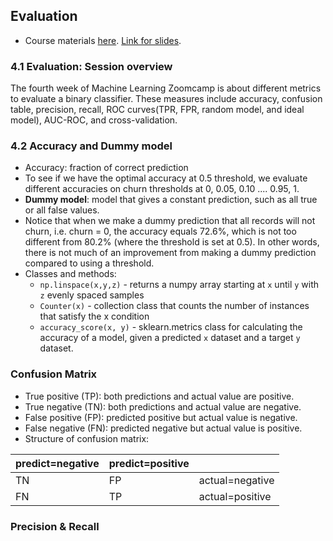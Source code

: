 ## Evaluation
* Course materials [here](https://github.com/DataTalksClub/machine-learning-zoomcamp/tree/master/04-evaluation). [Link for slides](https://www.slideshare.net/slideshow/ml-zoomcamp-4-evaluation-metrics-for-classification/250301340).

### 4.1 Evaluation: Session overview
The fourth week of Machine Learning Zoomcamp is about different metrics to evaluate a binary classifier. These measures include accuracy, confusion table, precision, recall, ROC curves(TPR, FPR, random model, and ideal model), AUC-ROC, and cross-validation.

### 4.2 Accuracy and Dummy model
* Accuracy: fraction of correct prediction
* To see if we have the optimal accuracy at 0.5 threshold, we evaluate different accuracies on churn thresholds at 0, 0.05, 0.10 .... 0.95, 1. 
* **Dummy model**: model that gives a constant prediction, such as all true or all false values.
* Notice that when we make a dummy prediction that all records will not churn, i.e. churn = 0, the accuracy equals 72.6%, which is not too different from 80.2% (where the threshold is set at 0.5). In other words, there is not much of an improvement from making a dummy prediction compared to using a threshold.
* Classes and methods:
    * `np.linspace(x,y,z)` - returns a numpy array starting at `x` until `y` with `z` evenly spaced samples
    * `Counter(x)` - collection class that counts the number of instances that satisfy the x condition
    * `accuracy_score(x, y)` - sklearn.metrics class for calculating the accuracy of a model, given a predicted `x` dataset and a target `y` dataset.

### Confusion Matrix
* True positive (TP): both predictions and actual value are positive.
* True negative (TN): both predictions and actual value are negative.
* False positive (FP): predicted positive but actual value is negative.
* False negative (FN): predicted negative but actual value is positive.
* Structure of confusion matrix:

|  predict=negative | predict=positive | |
|----------|----------|-|
| TN | FP | actual=negative |
| FN | TP | actual=positive |

### Precision & Recall
